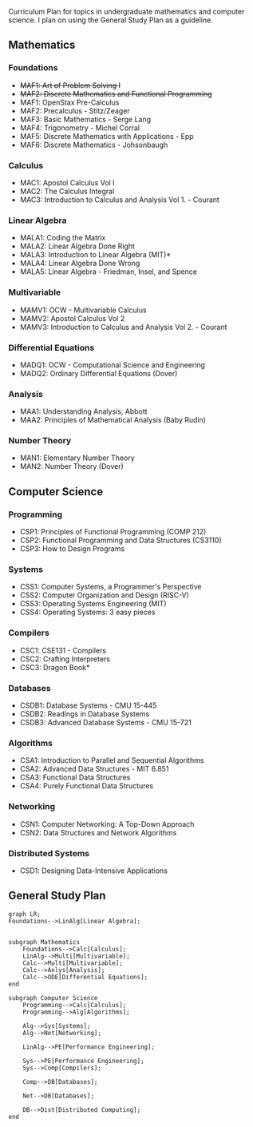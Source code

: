 Curriculum Plan for topics in undergraduate mathematics and computer science. I plan on using the General Study Plan as a guideline. 

## Mathematics

### Foundations

- ~~MAF1: Art of Problem Solving I~~
- ~~MAF2: Discrete Mathematics and Functional Programming~~
- MAF1: OpenStax Pre-Calculus 
- MAF2: Precalculus - Stitz/Zeager 
- MAF3: Basic Mathematics - Serge Lang
- MAF4: Trigonometry - Michel Corral
- MAF5: Discrete Mathematics with Applications - Epp
- MAF6: Discrete Mathematics - Johsonbaugh

### Calculus

- MAC1: Apostol Calculus Vol I
- MAC2: The Calculus Integral
- MAC3: Introduction to Calculus and Analysis Vol 1. - Courant

### Linear Algebra

- MALA1: Coding the Matrix
- MALA2: Linear Algebra Done Right
- MALA3: Introduction to Linear Algebra (MIT)* 
- MALA4: Linear Algebra Done Wrong
- MALA5: Linear Algebra - Friedman, Insel, and Spence

### Multivariable

- MAMV1: OCW - Multivariable Calculus
- MAMV2: Apostol Calculus Vol 2
- MAMV3: Introduction to Calculus and Analysis Vol 2. - Courant 

### Differential Equations

- MADQ1: OCW - Computational Science and Engineering
- MADQ2: Ordinary Differential Equations (Dover)

### Analysis

- MAA1: Understanding Analysis, Abbott
- MAA2: Principles of Mathematical Analysis (Baby Rudin)

### Number Theory

- MAN1: Elementary Number Theory
- MAN2: Number Theory (Dover)

## Computer Science

### Programming

- CSP1: Principles of Functional Programming (COMP 212)
- CSP2: Functional Programming and Data Structures (CS3110)
- CSP3: How to Design Programs

### Systems

- CSS1: Computer Systems, a Programmer's Perspective
- CSS2: Computer Organization and Design (RISC-V)
- CSS3: Operating Systems Engineering (MIT)
- CSS4: Operating Systems: 3 easy pieces

### Compilers

- CSC1: CSE131 - Compilers
- CSC2: Crafting Interpreters
- CSC3: Dragon Book*

### Databases

- CSDB1: Database Systems - CMU 15-445
- CSDB2: Readings in Database Systems
- CSDB3: Advanced Database Systems - CMU 15-721

### Algorithms

- CSA1: Introduction to Parallel and Sequential Algorithms
- CSA2: Advanced Data Structures - MIT 6.851
- CSA3: Functional Data Structures
- CSA4: Purely Functional Data Structures

### Networking

- CSN1: Computer Networking: A Top-Down Approach
- CSN2: Data Structures and Network Algorithms

### Distributed Systems

- CSD1: Designing Data-Intensive Applications

## General Study Plan

```mermaid
graph LR;
Foundations-->LinAlg[Linear Algebra];


subgraph Mathematics
	Foundations-->Calc[Calculus];
	LinAlg-->Multi[Multivariable];
	Calc-->Multi[Multivariable];
	Calc-->Anlys[Analysis];
	Calc-->ODE[Differential Equations];
end

subgraph Computer Science
	Programming-->Calc[Calculus];
	Programming-->Alg[Algorithms];
	
	Alg-->Sys[Systems];
	Alg-->Net[Networking];
	
	LinAlg-->PE[Performance Engineering];
	
	Sys-->PE[Performance Engineering];
	Sys-->Comp[Compilers];
	
	Comp-->DB[Databases];
	
	Net-->DB[Databases];
	
	DB-->Dist[Distributed Computing];
end
```